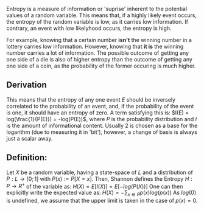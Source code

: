 Entropy is a measure of information or 'suprise' inherent to the potential values of a random variable. 
This means that, if a highly likely event occurs, the entropy of the random variable is low, as it carries low information. If contrary, an event with low likelyhood occurs, the entropy is high.

For example, knowing that a certain number **isn't** the winning number in a lottery carries low information. However, knowing that **it is** the winning number carries a lot of information.
The possible outcome of getting any one side of a die is also of higher entropy than the outcome of getting any one side of a coin, as the probability of the former occuring is much higher.
## Derivation
This means that the entropy of any one event $E$ should be inversely correlated to the probability of an event, and, if the probability of the event is one, it should have an entropy of zero.
A term satisfying this is: $I(E) = log(\frac{1}{P(E)}) = -log(P(E))$, where $P$ is the probability distribution and $I$ is the amount of informational content.
Usually 2 is chosen as a base for the logarithm (due to measuring it in 'bit'), however, a change of basis is always just a scalar away. 

## Definition:
Let $X$ be a random variable, having a state-space of $L$ and a distribution of $P: L \rightarrow [0; 1]$ with $P(x) := P[X = x]$. Then, Shannon defines the Entropy $H: P \rightarrow R^+$ of the variable as: 
$H(X) = E[ I(X)  ] = E[ -log(P(X))]$ 
One can then explicitly write the expected value as:
$H(X) = - \sum_{x \in P} p(x) log(p(x))$ 
As  $log(0)$ is undefined, we assume that the upper limit is taken in the case of $p(x) = 0$. 

